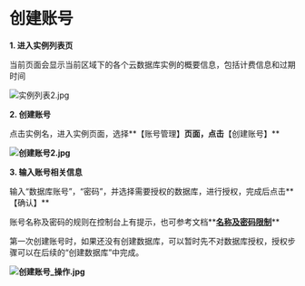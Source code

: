 # **创建账号**

**1. 进入实例列表页**

当前页面会显示当前区域下的各个云数据库实例的概要信息，包括计费信息和过期时间

![实例列表2.jpg](http://img1.jcloudcs.com/cms/443ad155-2445-4933-b004-c4e5a711404d20170821113038.jpg)

**2. 创建账号**

点击实例名，进入实例页面，选择**【账号管理】**页面，点击**【创建账号】**

**![创建账号2.jpg](http://img1.jcloudcs.com/cms/2f0c65ab-22f6-41cb-bffc-97f430b8bf0120170821113206.jpg)**

**3. 输入账号相关信息**

输入“数据库账号”，“密码”，并选择需要授权的数据库，进行授权，完成后点击**【确认】**

账号名称及密码的规则在控制台上有提示，也可参考文档**[**名称及密码限制**](http://www.jdcloud.com/help/detail/1693/isCateLog/1 "名称及密码限制")**

第一次创建账号时，如果还没有创建数据库，可以暂时先不对数据库授权，授权步骤可以在后续的“创建数据库”中完成。

**![创建账号_操作.jpg](https://img1.jcloudcs.com/cms/35bdc282-3afa-49bb-9cab-1234246ace9520180211101713.jpg)**